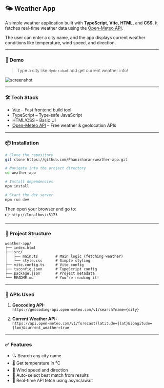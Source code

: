 ## 🌤️ Weather App

A simple weather application built with **TypeScript**, **Vite**, **HTML**, and **CSS**. It fetches real-time weather data using the [Open-Meteo API](https://open-meteo.com/).

The user can enter a city name, and the app displays current weather conditions like temperature, wind speed, and direction.

---

### 🚀 Demo

> Type a city like `Hyderabad` and get current weather info!

![screenshot](./screenshot.png) <!-- Optional: add a screenshot here -->

---

### 🛠️ Tech Stack

- [Vite](https://vitejs.dev/) – Fast frontend build tool
- TypeScript – Type-safe JavaScript
- HTML/CSS – Basic UI
- [Open-Meteo API](https://open-meteo.com/) – Free weather & geolocation APIs

---

### 📦 Installation

```bash
# Clone the repository
git clone https://github.com/Phanisharan/weather-app.git

# Navigate into the project directory
cd weather-app

# Install dependencies
npm install

# Start the dev server
npm run dev
```

Then open your browser and go to:  
👉 `http://localhost:5173`

---

### 📁 Project Structure

```
weather-app/
├── index.html
├── src/
│   ├── main.ts        # Main logic (fetching weather)
│   └── style.css      # Simple styling
├── vite.config.ts     # Vite config
├── tsconfig.json      # TypeScript config
├── package.json       # Project metadata
└── README.md          # You're reading it!
```

---

### 🔗 APIs Used

1. **Geocoding API:**  
   `https://geocoding-api.open-meteo.com/v1/search?name={city}`

2. **Current Weather API:**  
   `https://api.open-meteo.com/v1/forecast?latitude={lat}&longitude={lon}&current_weather=true`

---

### ✅ Features

- 🔍 Search any city name
- 🌡️ Get temperature in °C
- 💨 Wind speed and direction
- 📍 Auto-select best match from results
- 🔁 Real-time API fetch using async/await
